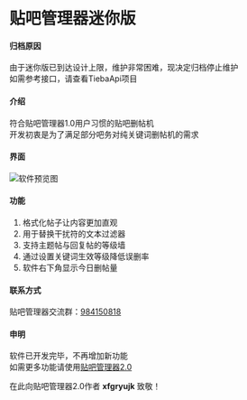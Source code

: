 # 贴吧管理器迷你版

#### 归档原因
由于迷你版已到达设计上限，维护非常困难，现决定归档停止维护  
如需参考接口，请查看TiebaApi项目

#### 介绍
符合贴吧管理器1.0用户习惯的贴吧删帖机  
开发初衷是为了满足部分吧务对纯关键词删帖机的需求

#### 界面
![软件预览图](https://gitee.com/uploads/images/2018/0430/110915_acde80e0_536443.png "tmm.png")

#### 功能
1. 格式化帖子让内容更加直观
2. 用于替换干扰符的文本过滤器
3. 支持主题帖与回复帖的等级墙
4. 通过设置关键词生效等级降低误删率
5. 软件右下角显示今日删帖量

#### 联系方式
贴吧管理器交流群：[984150818](https://jq.qq.com/?_wv=1027&k=nCypMcx4)  

#### 申明
软件已开发完毕，不再增加新功能  
如需更多功能请使用[贴吧管理器2.0](https://github.com/xfgryujk/TiebaManager)  

在此向贴吧管理器2.0作者 **xfgryujk** 致敬！
